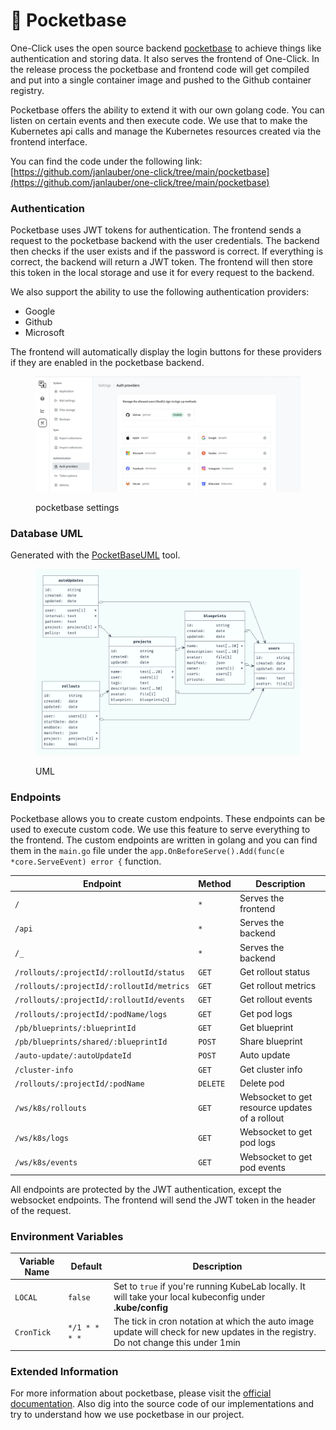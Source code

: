 # 👖 Pocketbase

One-Click uses the open source backend [pocketbase](https://pocketbase.io) to achieve things like authentication and storing data. It also serves the frontend of One-Click. In the release process the pocketbase and frontend code will get compiled and put into a single container image and pushed to the Github container registry.

Pocketbase offers the ability to extend it with our own golang code. You can listen on certain events and then execute code. We use that to make the Kubernetes api calls and manage the Kubernetes resources created via the frontend interface.

You can find the code under the following link: [https://github.com/janlauber/one-click/tree/main/pocketbase](https://github.com/janlauber/one-click/tree/main/pocketbase)

### Authentication

Pocketbase uses JWT tokens for authentication. The frontend sends a request to the pocketbase backend with the user credentials. The backend then checks if the user exists and if the password is correct. If everything is correct, the backend will return a JWT token. The frontend will then store this token in the local storage and use it for every request to the backend.

We also support the ability to use the following authentication providers:

* Google
* Github
* Microsoft

The frontend will automatically display the login buttons for these providers if they are enabled in the pocketbase backend.

<figure><img src="../.gitbook/assets/image (5) (1) (1).png" alt=""><figcaption><p>pocketbase settings</p></figcaption></figure>

### Database UML

Generated with the [PocketBaseUML](https://pocketbase-uml.github.io) tool.

<figure><img src="../.gitbook/assets/image (11).png" alt=""><figcaption><p>UML</p></figcaption></figure>

### Endpoints

Pocketbase allows you to create custom endpoints. These endpoints can be used to execute custom code. We use this feature to serve everything to the frontend. The custom endpoints are written in golang and you can find them in the `main.go` file under the `app.OnBeforeServe().Add(func(e *core.ServeEvent) error {` function.

| Endpoint                                  | Method   | Description                                    |
| ----------------------------------------- | -------- | ---------------------------------------------- |
| `/`                                       | `*`      | Serves the frontend                            |
| `/api`                                    | `*`      | Serves the backend                             |
| `/_`                                      | `*`      | Serves the backend                             |
| `/rollouts/:projectId/:rolloutId/status`  | `GET`    | Get rollout status                             |
| `/rollouts/:projectId/:rolloutId/metrics` | `GET`    | Get rollout metrics                            |
| `/rollouts/:projectId/:rolloutId/events`  | `GET`    | Get rollout events                             |
| `/rollouts/:projectId/:podName/logs`      | `GET`    | Get pod logs                                   |
| `/pb/blueprints/:blueprintId`             | `GET`    | Get blueprint                                  |
| `/pb/blueprints/shared/:blueprintId`      | `POST`   | Share blueprint                                |
| `/auto-update/:autoUpdateId`              | `POST`   | Auto update                                    |
| `/cluster-info`                           | `GET`    | Get cluster info                               |
| `/rollouts/:projectId/:podName`           | `DELETE` | Delete pod                                     |
| `/ws/k8s/rollouts`                        | `GET`    | Websocket to get resource updates of a rollout |
| `/ws/k8s/logs`                            | `GET`    | Websocket to get pod logs                      |
| `/ws/k8s/events`                          | `GET`    | Websocket to get pod events                    |

All endpoints are protected by the JWT authentication, except the websocket endpoints. The frontend will send the JWT token in the header of the request.

### Environment Variables

| Variable Name | Default       | Description                                                                                                                        |
| ------------- | ------------- | ---------------------------------------------------------------------------------------------------------------------------------- |
| `LOCAL`       | `false`       | Set to `true` if you're running KubeLab locally. It will take your local kubeconfig under **.kube/config**                         |
| `CronTick`    | `*/1 * * * *` | The tick in cron notation at which the auto image update will check for new updates in the registry. Do not change this under 1min |

### Extended Information

For more information about pocketbase, please visit the [official documentation](https://pocketbase.io/docs). Also dig into the source code of our implementations and try to understand how we use pocketbase in our project.
